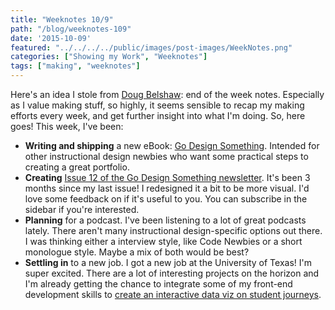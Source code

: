 ```yaml
---
title: "Weeknotes 10/9"
path: "/blog/weeknotes-109"
date: '2015-10-09'
featured: "../../../../public/images/post-images/WeekNotes.png"
categories: ["Showing my Work", "Weeknotes"]
tags: ["making", "weeknotes"]
---
```


Here's an idea I stole from [Doug Belshaw](http://dougbelshaw.com/blog/): end of the week notes. Especially as I value making stuff, so highly, it seems sensible to recap my making efforts every week, and get further insight into what I'm doing. So, here goes! This week, I've been:

*   **Writing and shipping** a new eBook: [Go Design Something](https://gumroad.com/l/eOwj). Intended for other instructional design newbies who want some practical steps to creating a great portfolio.
*   **Creating** [Issue 12 of the Go Design Something newsletter](http://us10.campaign-archive2.com/?u=42226c0254a17e043bbf7bcb2&id=e4bf430d48). It's been 3 months since my last issue! I redesigned it a bit to be more visual. I'd love some feedback on if it's useful to you. You can subscribe in the sidebar if you're interested.
*   **Planning** for a podcast. I've been listening to a lot of great podcasts lately. There aren't many instructional design-specific options out there. I was thinking either a interview style, like Code Newbies or a short monologue style. Maybe a mix of both would be best?
*   **Settling in** to a new job. I got a new job at the University of Texas! I'm super excited. There are a lot of interesting projects on the horizon and I'm already getting the chance to integrate some of my front-end development skills to [create an interactive data viz on student journeys](/blog/data-viz-experiments-with-google-charts/).
